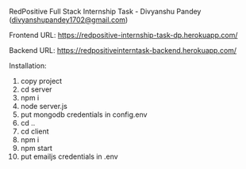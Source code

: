 RedPositive Full Stack Internship Task - Divyanshu Pandey (divyanshupandey1702@gmail.com)

Frontend URL: https://redpositive-internship-task-dp.herokuapp.com/

Backend URL: https://redpositiveinterntask-backend.herokuapp.com/


Installation:

1. copy project
2. cd server
3. npm i
4. node server.js
5. put mongodb credentials in config.env
6. cd ..
7. cd client
8. npm i
9. npm start
10. put emailjs credentials in .env 
